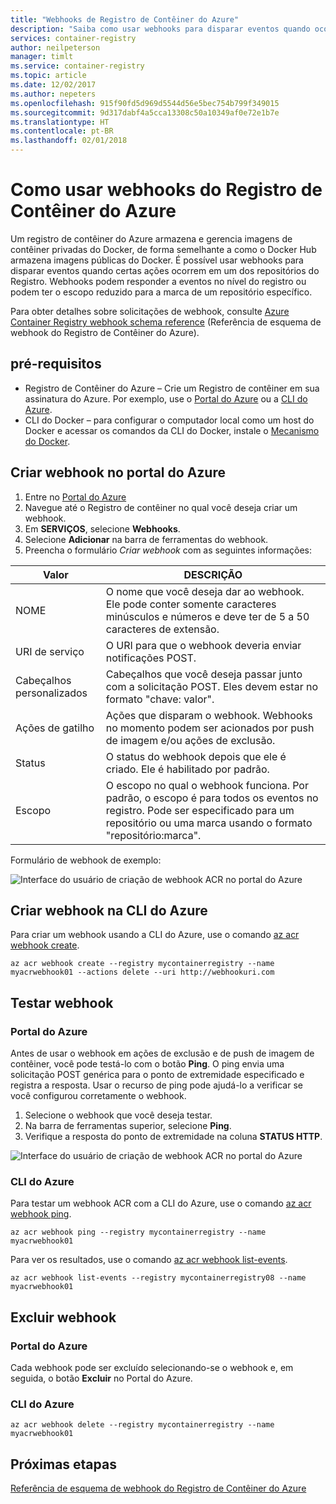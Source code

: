 ```yaml
---
title: "Webhooks de Registro de Contêiner do Azure"
description: "Saiba como usar webhooks para disparar eventos quando ocorrerem determinadas ações em seus repositórios de registro."
services: container-registry
author: neilpeterson
manager: timlt
ms.service: container-registry
ms.topic: article
ms.date: 12/02/2017
ms.author: nepeters
ms.openlocfilehash: 915f90fd5d969d5544d56e5bec754b799f349015
ms.sourcegitcommit: 9d317dabf4a5cca13308c50a10349af0e72e1b7e
ms.translationtype: HT
ms.contentlocale: pt-BR
ms.lasthandoff: 02/01/2018
---
```

# <a name="using-azure-container-registry-webhooks"></a>Como usar webhooks do Registro de Contêiner do Azure

Um registro de contêiner do Azure armazena e gerencia imagens de contêiner privadas do Docker, de forma semelhante a como o Docker Hub armazena imagens públicas do Docker. É possível usar webhooks para disparar eventos quando certas ações ocorrem em um dos repositórios do Registro. Webhooks podem responder a eventos no nível do registro ou podem ter o escopo reduzido para a marca de um repositório específico.

Para obter detalhes sobre solicitações de webhook, consulte [Azure Container Registry webhook schema reference](container-registry-webhook-reference.md) (Referência de esquema de webhook do Registro de Contêiner do Azure).

## <a name="prerequisites"></a>pré-requisitos

* Registro de Contêiner do Azure – Crie um Registro de contêiner em sua assinatura do Azure. Por exemplo, use o [Portal do Azure](container-registry-get-started-portal.md) ou a [CLI do Azure](container-registry-get-started-azure-cli.md).
* CLI do Docker – para configurar o computador local como um host do Docker e acessar os comandos da CLI do Docker, instale o [Mecanismo do Docker](https://docs.docker.com/engine/installation/).

## <a name="create-webhook-azure-portal"></a>Criar webhook no portal do Azure

1. Entre no [Portal do Azure](https://portal.azure.com)
1. Navegue até o Registro de contêiner no qual você deseja criar um webhook.
1. Em **SERVIÇOS**, selecione **Webhooks**.
1. Selecione **Adicionar** na barra de ferramentas do webhook.
1. Preencha o formulário *Criar webhook* com as seguintes informações:

| Valor | DESCRIÇÃO |
|---|---|
| NOME | O nome que você deseja dar ao webhook. Ele pode conter somente caracteres minúsculos e números e deve ter de 5 a 50 caracteres de extensão. |
| URI de serviço | O URI para que o webhook deveria enviar notificações POST. |
| Cabeçalhos personalizados | Cabeçalhos que você deseja passar junto com a solicitação POST. Eles devem estar no formato "chave: valor". |
| Ações de gatilho | Ações que disparam o webhook. Webhooks no momento podem ser acionados por push de imagem e/ou ações de exclusão. |
| Status | O status do webhook depois que ele é criado. Ele é habilitado por padrão. |
| Escopo | O escopo no qual o webhook funciona. Por padrão, o escopo é para todos os eventos no registro. Pode ser especificado para um repositório ou uma marca usando o formato "repositório:marca". |

Formulário de webhook de exemplo:

![Interface do usuário de criação de webhook ACR no portal do Azure](./media/container-registry-webhook/webhook.png)

## <a name="create-webhook-azure-cli"></a>Criar webhook na CLI do Azure

Para criar um webhook usando a CLI do Azure, use o comando [az acr webhook create](/cli/azure/acr/webhook#az_acr_webhook_create).

```azurecli-interactive
az acr webhook create --registry mycontainerregistry --name myacrwebhook01 --actions delete --uri http://webhookuri.com
```

## <a name="test-webhook"></a>Testar webhook

### <a name="azure-portal"></a>Portal do Azure

Antes de usar o webhook em ações de exclusão e de push de imagem de contêiner, você pode testá-lo com o botão **Ping**. O ping envia uma solicitação POST genérica para o ponto de extremidade especificado e registra a resposta. Usar o recurso de ping pode ajudá-lo a verificar se você configurou corretamente o webhook.

1. Selecione o webhook que você deseja testar.
2. Na barra de ferramentas superior, selecione **Ping**.
3. Verifique a resposta do ponto de extremidade na coluna **STATUS HTTP**.

![Interface do usuário de criação de webhook ACR no portal do Azure](./media/container-registry-webhook/webhook-02.png)

### <a name="azure-cli"></a>CLI do Azure

Para testar um webhook ACR com a CLI do Azure, use o comando [az acr webhook ping](/cli/azure/acr/webhook#az_acr_webhook_ping).

```azurecli-interactive
az acr webhook ping --registry mycontainerregistry --name myacrwebhook01
```

Para ver os resultados, use o comando [az acr webhook list-events](/cli/azure/acr/webhook#list-events).

```azurecli-interactive
az acr webhook list-events --registry mycontainerregistry08 --name myacrwebhook01
```

## <a name="delete-webhook"></a>Excluir webhook

### <a name="azure-portal"></a>Portal do Azure

Cada webhook pode ser excluído selecionando-se o webhook e, em seguida, o botão **Excluir** no Portal do Azure.

### <a name="azure-cli"></a>CLI do Azure

```azurecli-interactive
az acr webhook delete --registry mycontainerregistry --name myacrwebhook01
```

## <a name="next-steps"></a>Próximas etapas

[Referência de esquema de webhook do Registro de Contêiner do Azure](container-registry-webhook-reference.md)